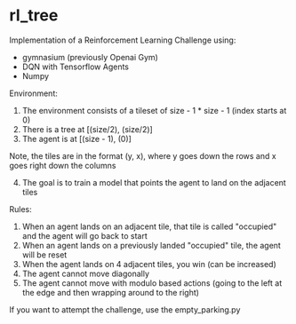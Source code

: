 # rl_tree

Implementation of a Reinforcement Learning Challenge using:

- gymnasium (previously Openai Gym)
- DQN with Tensorflow Agents
- Numpy 

Environment:

1. The environment consists of a tileset of size - 1 * size - 1 (index starts at 0)
2. There is a tree at [(size/2), (size/2)] 
3. The agent is at [(size - 1), (0)] 

Note, the tiles are in the format (y, x), where y goes down the rows and x goes right down the columns

4. The goal is to train a model that points the agent to land on the adjacent tiles

Rules:
1. When an agent lands on an adjacent tile, that tile is called "occupied" and the agent will go back to start
2. When an agent lands on a previously landed "occupied" tile, the agent will be reset
3. When the agent lands on 4 adjacent tiles, you win (can be increased)
4. The agent cannot move diagonally
5. The agent cannot move with modulo based actions (going to the left at the edge and then wrapping around to the right)

If you want to attempt the challenge, use the empty_parking.py

